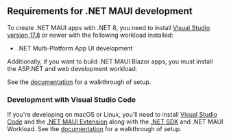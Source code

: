 ## Requirements for .NET MAUI development

To create .NET MAUI apps with .NET 8, you need to install [Visual Studio version 17.8](https://visualstudio.microsoft.com/) or newer with the following workload installed:

- .NET Multi-Platform App UI development

Additionally, if you want to build .NET MAUI Blazor apps, you must install the ASP.NET and web development workload.

See the [documentation](/dotnet/maui/get-started/installation?tabs=visual-studio) for a walkthrough of setup.

### Development with Visual Studio Code

 If you're developing on macOS or Linux, you'll need to install [Visual Studio Code](https://code.visualstudio.com) and the [.NET MAUI Extension](https://marketplace.visualstudio.com/items?itemName=ms-dotnettools.dotnet-maui) along with the [.NET SDK](https://dotnet.microsoft.com/download) and .NET MAUI Workload. See the [documentation](/dotnet/maui/get-started/installation?tabs=visual-studio-code) for a walkthrough of setup. 